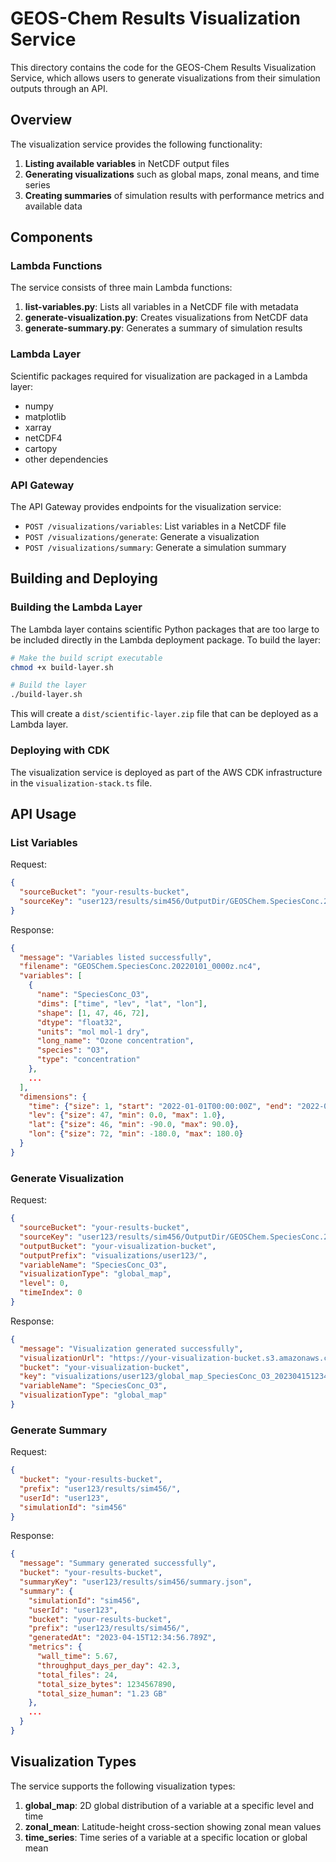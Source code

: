 # GEOS-Chem Results Visualization Service

This directory contains the code for the GEOS-Chem Results Visualization Service, which allows users to generate visualizations from their simulation outputs through an API.

## Overview

The visualization service provides the following functionality:

1. **Listing available variables** in NetCDF output files
2. **Generating visualizations** such as global maps, zonal means, and time series
3. **Creating summaries** of simulation results with performance metrics and available data

## Components

### Lambda Functions

The service consists of three main Lambda functions:

1. **list-variables.py**: Lists all variables in a NetCDF file with metadata
2. **generate-visualization.py**: Creates visualizations from NetCDF data
3. **generate-summary.py**: Generates a summary of simulation results

### Lambda Layer

Scientific packages required for visualization are packaged in a Lambda layer:

- numpy
- matplotlib
- xarray
- netCDF4
- cartopy
- other dependencies

### API Gateway

The API Gateway provides endpoints for the visualization service:

- `POST /visualizations/variables`: List variables in a NetCDF file
- `POST /visualizations/generate`: Generate a visualization
- `POST /visualizations/summary`: Generate a simulation summary

## Building and Deploying

### Building the Lambda Layer

The Lambda layer contains scientific Python packages that are too large to be included directly in the Lambda deployment package. To build the layer:

```bash
# Make the build script executable
chmod +x build-layer.sh

# Build the layer
./build-layer.sh
```

This will create a `dist/scientific-layer.zip` file that can be deployed as a Lambda layer.

### Deploying with CDK

The visualization service is deployed as part of the AWS CDK infrastructure in the `visualization-stack.ts` file.

## API Usage

### List Variables

Request:
```json
{
  "sourceBucket": "your-results-bucket",
  "sourceKey": "user123/results/sim456/OutputDir/GEOSChem.SpeciesConc.20220101_0000z.nc4"
}
```

Response:
```json
{
  "message": "Variables listed successfully",
  "filename": "GEOSChem.SpeciesConc.20220101_0000z.nc4",
  "variables": [
    {
      "name": "SpeciesConc_O3",
      "dims": ["time", "lev", "lat", "lon"],
      "shape": [1, 47, 46, 72],
      "dtype": "float32",
      "units": "mol mol-1 dry",
      "long_name": "Ozone concentration",
      "species": "O3",
      "type": "concentration"
    },
    ...
  ],
  "dimensions": {
    "time": {"size": 1, "start": "2022-01-01T00:00:00Z", "end": "2022-01-01T00:00:00Z"},
    "lev": {"size": 47, "min": 0.0, "max": 1.0},
    "lat": {"size": 46, "min": -90.0, "max": 90.0},
    "lon": {"size": 72, "min": -180.0, "max": 180.0}
  }
}
```

### Generate Visualization

Request:
```json
{
  "sourceBucket": "your-results-bucket",
  "sourceKey": "user123/results/sim456/OutputDir/GEOSChem.SpeciesConc.20220101_0000z.nc4",
  "outputBucket": "your-visualization-bucket",
  "outputPrefix": "visualizations/user123/",
  "variableName": "SpeciesConc_O3",
  "visualizationType": "global_map",
  "level": 0,
  "timeIndex": 0
}
```

Response:
```json
{
  "message": "Visualization generated successfully",
  "visualizationUrl": "https://your-visualization-bucket.s3.amazonaws.com/visualizations/user123/global_map_SpeciesConc_O3_20230415123456_abcd1234.png?...",
  "bucket": "your-visualization-bucket",
  "key": "visualizations/user123/global_map_SpeciesConc_O3_20230415123456_abcd1234.png",
  "variableName": "SpeciesConc_O3",
  "visualizationType": "global_map"
}
```

### Generate Summary

Request:
```json
{
  "bucket": "your-results-bucket",
  "prefix": "user123/results/sim456/",
  "userId": "user123",
  "simulationId": "sim456"
}
```

Response:
```json
{
  "message": "Summary generated successfully",
  "bucket": "your-results-bucket",
  "summaryKey": "user123/results/sim456/summary.json",
  "summary": {
    "simulationId": "sim456",
    "userId": "user123",
    "bucket": "your-results-bucket",
    "prefix": "user123/results/sim456/",
    "generatedAt": "2023-04-15T12:34:56.789Z",
    "metrics": {
      "wall_time": 5.67,
      "throughput_days_per_day": 42.3,
      "total_files": 24,
      "total_size_bytes": 1234567890,
      "total_size_human": "1.23 GB"
    },
    ...
  }
}
```

## Visualization Types

The service supports the following visualization types:

1. **global_map**: 2D global distribution of a variable at a specific level and time
2. **zonal_mean**: Latitude-height cross-section showing zonal mean values
3. **time_series**: Time series of a variable at a specific location or global mean